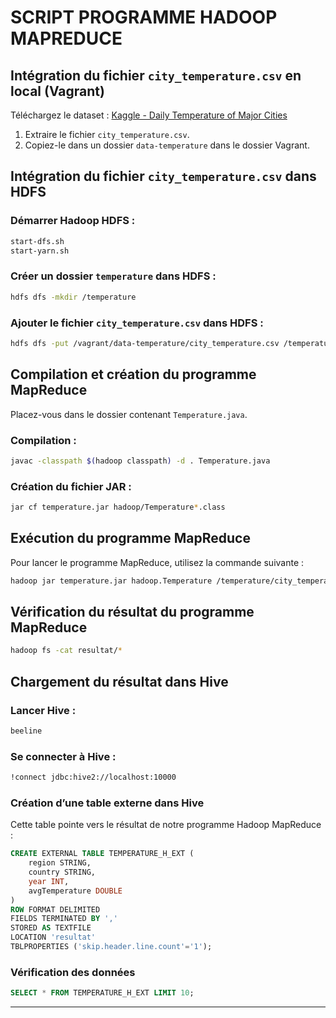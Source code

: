 # SCRIPT PROGRAMME HADOOP MAPREDUCE

## Intégration du fichier `city_temperature.csv` en local (Vagrant)
Téléchargez le dataset : [Kaggle - Daily Temperature of Major Cities](https://www.kaggle.com/datasets/sudalairajkumar/daily-temperature-of-major-cities)

1. Extraire le fichier `city_temperature.csv`.
2. Copiez-le dans un dossier `data-temperature` dans le dossier Vagrant.

## Intégration du fichier `city_temperature.csv` dans HDFS

### Démarrer Hadoop HDFS :
```bash
start-dfs.sh
start-yarn.sh
```

### Créer un dossier `temperature` dans HDFS :
```bash
hdfs dfs -mkdir /temperature
```

### Ajouter le fichier `city_temperature.csv` dans HDFS :
```bash
hdfs dfs -put /vagrant/data-temperature/city_temperature.csv /temperature
```

## Compilation et création du programme MapReduce

Placez-vous dans le dossier contenant `Temperature.java`.

### Compilation :
```bash
javac -classpath $(hadoop classpath) -d . Temperature.java
```

### Création du fichier JAR :
```bash
jar cf temperature.jar hadoop/Temperature*.class
```

## Exécution du programme MapReduce

Pour lancer le programme MapReduce, utilisez la commande suivante :
```bash
hadoop jar temperature.jar hadoop.Temperature /temperature/city_temperature.csv resultat
```

## Vérification du résultat du programme MapReduce
```bash
hadoop fs -cat resultat/*
```

## Chargement du résultat dans Hive

### Lancer Hive :
```bash
beeline
```

### Se connecter à Hive :
```bash
!connect jdbc:hive2://localhost:10000
```

### Création d’une table externe dans Hive

Cette table pointe vers le résultat de notre programme Hadoop MapReduce :
```sql
CREATE EXTERNAL TABLE TEMPERATURE_H_EXT (
    region STRING,
    country STRING,
    year INT,
    avgTemperature DOUBLE
)
ROW FORMAT DELIMITED
FIELDS TERMINATED BY ','
STORED AS TEXTFILE
LOCATION 'resultat'
TBLPROPERTIES ('skip.header.line.count'='1');
```

### Vérification des données
```sql
SELECT * FROM TEMPERATURE_H_EXT LIMIT 10;
```

---
